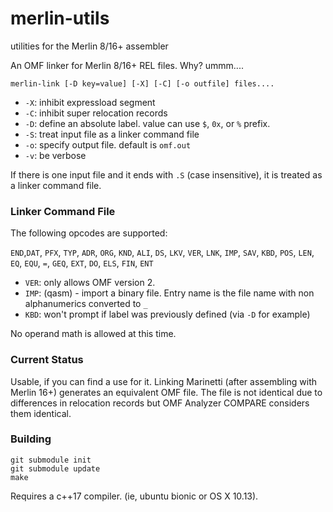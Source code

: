 # merlin-utils
utilities for the Merlin 8/16+ assembler

An OMF linker for Merlin 8/16+ REL files.  Why?  ummm....

`merlin-link [-D key=value] [-X] [-C] [-o outfile] files....`

* `-X`: inhibit expressload segment
* `-C`: inhibit super relocation records
* `-D`: define an absolute label.  value can use `$`, `0x`, or `%` prefix.
* `-S`: treat input file as a linker command file
* `-o`: specify output file. default is `omf.out`
* `-v`: be verbose

If there is one input file and it ends with `.S` (case insensitive), it is treated as a linker command file.

### Linker Command File

The following opcodes are supported:

`END`,`DAT`, `PFX`, `TYP`, `ADR`, `ORG`, `KND`, `ALI`, `DS`, `LKV`, `VER`, `LNK`, `IMP`, `SAV`, `KBD`,
`POS`, `LEN`, `EQ`, `EQU`, `=`, `GEQ`, `EXT`, `DO`, `ELS`, `FIN`, `ENT`

* `VER`: only allows OMF version 2.
* `IMP`: (qasm) - import a binary file. Entry name is the file name with non alphanumerics converted to `_`
* `KBD`: won't prompt if label was previously defined (via `-D` for example)


No operand math is allowed at this time.




### Current Status

Usable, if you can find a use for it.  Linking Marinetti (after assembling with Merlin 16+) generates an equivalent
OMF file.  The file is not identical due to differences in relocation records but OMF Analyzer COMPARE considers them identical.

### Building

```
git submodule init
git submodule update
make
```

Requires a c++17 compiler. (ie, ubuntu bionic or OS X 10.13).
